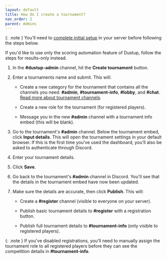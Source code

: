 ```yaml
---
layout: default
title: How do I create a tournament?
nav_order: 2
parent: Admins
---
```


{: .note }
You'll need to [complete initial setup](https://help.dustup.gg/en/articles/8565503-how-do-i-set-up-dustup-for-the-first-time) in your server before following the steps below.

If you'd like to use only the scoring automation feature of Dustup, follow the steps for results-only instead.

1.  In the **#dustup-admin** channel, hit the **Create tournament** button.

2.  Enter a tournaments name and submit. This will:

    -   Create a new category for the tournament that contains all the channels you need: **#admin**, **#tournament-info**, **#lobby**, and **#chat**. [Read more about tournament channels](https://help.dustup.gg/en/articles/8565796-what-channels-does-dustup-create-and-what-are-they-for).

    -   Create a new role for the tournament (for registered players).

    -   Message you in the new **#admin** channel with a tournament info embed (this will be blank).

3.  Go to the tournament's **#admin** channel. Below the tournament embed, click **Input details**. This will open the tournament settings in your default browser. If this is the first time you've used the dashboard, you'll also be asked to authenticate through Discord.

4.  Enter your tournament details.

5.  Click **Save**.

6.  Go back to the tournament's **#admin** channel in Discord. You'll see that the details in the tournament embed have now been updated.

7.  Make sure the details are accurate, then click **Publish**. This will:

    -   Create a **#register** channel (visible to everyone on your server).

    -   Publish basic tournament details to **#register** with a registration button.

    -   Publish full tournament details to **#tournament-info** (only visible to registered players).

{: .note }
If you've disabled registrations, you'll need to manually assign the tournament role to all registered players before they can see the competition details in **#tournament-info**.
